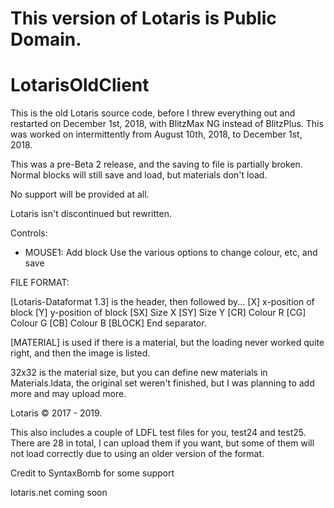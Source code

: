 # This version of Lotaris is Public Domain. 

# LotarisOldClient

This is the old Lotaris source code, before I threw everything out and restarted on December 1st, 2018, with BlitzMax NG instead of BlitzPlus. This was worked on intermittently from August 10th, 2018, to December 1st, 2018.

This was a pre-Beta 2 release, and the saving to file is partially broken. Normal blocks will still save and load, but materials don't load.

No support will be provided at all.

Lotaris isn't discontinued but rewritten.

Controls:
- MOUSE1: Add block
Use the various options to change colour, etc, and save

FILE FORMAT:

[Lotaris-Dataformat 1.3] is the header, then followed by...
[X] x-position of block
[Y] y-position of block
[SX] Size X
[SY] Size Y
[CR] Colour R
[CG] Colour G
[CB] Colour B
[BLOCK] End separator.

[MATERIAL] is used if there is a material, but the loading never worked quite right, and then the image is listed.

32x32 is the material size, but you can define new materials in Materials.ldata, the original set weren't finished, but I was planning to add more and may upload more.

Lotaris © 2017 - 2019.

This also includes a couple of LDFL test files for you, test24 and test25. There are 28 in total, I can upload them if you want, but some of them will not load correctly due to using an older version of the format.


Credit to SyntaxBomb for some support 

lotaris.net coming soon
